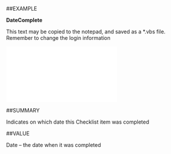 
##EXAMPLE

**DateComplete**

This text may be copied to the notepad, and saved as a *.vbs file. Remember to change the login information

![](..\..\Examples\vbs\SOChecklistItem.DateComplete.vbs.txt)


##SUMMARY

Indicates on which date this Checklist item was completed


##VALUE

Date – the date when it was completed

